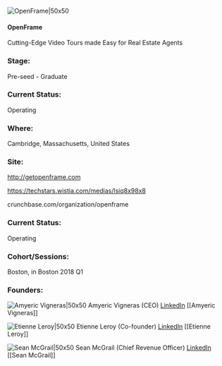 

![OpenFrame|50x50](https://apimg.techstars.com/connect/images/image_files/5ade9214c9aec7097a000000/original/Profile_pic_v1-1_2x.png)

#### OpenFrame
Cutting-Edge Video Tours made Easy for Real Estate Agents

### Stage: 
Pre-seed - Graduate 

### Current Status: 
Operating

### Where:
Cambridge, Massachusetts, United States

### Site:
http://getopenframe.com

https://techstars.wistia.com/medias/lsiq8x98x8

crunchbase.com/organization/openframe

### Current Status: 
Operating

### Cohort/Sessions: 
Boston, in Boston 2018 Q1

### Founders: 

![Amyeric Vigneras|50x50](https://apimg.techstars.com/connect/images/image_files/5a7a153e9c66a9061d00001f/original/aymeric.png) Amyeric Vigneras (CEO) [LinkedIn](https://linkedin.com/in/aymericvigneras) [[Amyeric Vigneras]]

![Etienne Leroy|50x50](https://apimg.techstars.com/connect/images/image_files/5ac265429c66a91425000025/original/etienne.png) Etienne Leroy (Co-founder) [LinkedIn](https://linkedin.com/in/etienneleroy) [[Etienne Leroy]]

![Sean McGrail|50x50]() Sean McGrail (Chief Revenue Officer) [LinkedIn](https://linkedin.com/in/sean-patrick-mcgrail) [[Sean McGrail]]


